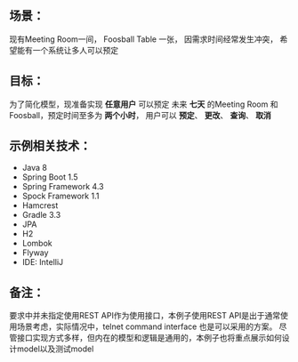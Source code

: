 ## 场景：
现有Meeting Room一间， Foosball Table 一张， 因需求时间经常发生冲突， 希望能有一个系统让多人可以预定

## 目标：
为了简化模型，现准备实现 **任意用户** 可以预定 未来 **七天** 的Meeting Room 和 Foosball，预定时间至多为 **两个小时**， 
用户可以 **预定**、 **更改**、 **查询**、 **取消**

## 示例相关技术：
- Java 8
- Spring Boot 1.5
- Spring Framework 4.3
- Spock Framework 1.1
- Hamcrest
- Gradle 3.3
- JPA
- H2
- Lombok
- Flyway
- IDE: IntelliJ

## 备注：
要求中并未指定使用REST API作为使用接口，本例子使用REST API是出于通常使用场景考虑，实际情况中，telnet command interface 也是可以采用的方案。
尽管接口实现方式多样，但内在的模型和逻辑是通用的，本例子也将重点展示如何设计model以及测试model